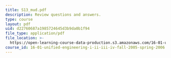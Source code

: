 ```yaml
---
title: S13_mud.pdf
description: Review questions and answers.
type: course
layout: pdf
uid: d22760687a1985724645d3b9da0b1f94
file_type: application/pdf
file_location: >-
  https://open-learning-course-data-production.s3.amazonaws.com/16-01-unified-engineering-i-ii-iii-iv-fall-2005-spring-2006/d22760687a1985724645d3b9da0b1f94_S13_mud.pdf
course_id: 16-01-unified-engineering-i-ii-iii-iv-fall-2005-spring-2006
---
```

